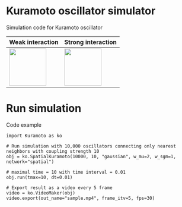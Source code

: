 # Kuramoto oscillator simulator
Simulation code for Kuramoto oscillator

| Weak interaction | Strong interaction |  
| --- | --- |
| <img src="https://github.com/jyKim-97/kuramoto_oscillator/blob/master/samples/weak_osc.gif" with="100" height="100" /> | <img src="https://github.com/jyKim-97/kuramoto_oscillator/blob/master/samples/strong_osc.gif" with="100" height="100" /> |


# Run simulation

Code example
```
import Kuramoto as ko

# Run simulation with 10,000 oscillators connecting only nearest neighbors with coupling strength 10
obj = ko.SpatialKuramoto(10000, 10, "gaussian", w_mu=2, w_sgm=1, network="spatial")

# maximal time = 10 with time interval = 0.01
obj.run(tmax=10, dt=0.01)

# Export result as a video every 5 frame
video = ko.VideoMaker(obj)
video.export(out_name="sample.mp4", frame_itv=5, fps=30)
```



